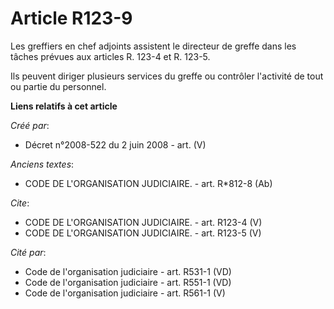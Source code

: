 # Article R123-9

Les greffiers en chef adjoints assistent le directeur de greffe dans les tâches prévues aux articles R. 123-4 et R. 123-5. 

Ils peuvent diriger plusieurs services du greffe ou contrôler l'activité de tout ou partie du personnel.

**Liens relatifs à cet article**

_Créé par_:

  - Décret n°2008-522 du 2 juin 2008 - art. (V)

_Anciens textes_:

  - CODE DE L'ORGANISATION JUDICIAIRE. - art. R*812-8 (Ab)

_Cite_:

  - CODE DE L'ORGANISATION JUDICIAIRE. - art. R123-4 (V)
  - CODE DE L'ORGANISATION JUDICIAIRE. - art. R123-5 (V)

_Cité par_:

  - Code de l'organisation judiciaire - art. R531-1 (VD)
  - Code de l'organisation judiciaire - art. R551-1 (VD)
  - Code de l'organisation judiciaire - art. R561-1 (V)

